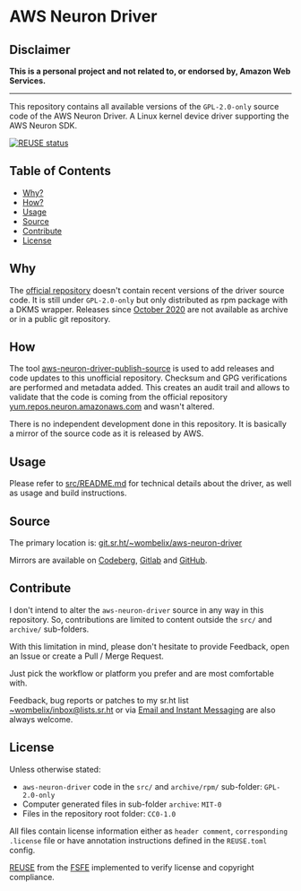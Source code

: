 <!--
SPDX-FileCopyrightText: 2025 Dominik Wombacher <dominik@wombacher.cc>

SPDX-License-Identifier: CC0-1.0
-->

# AWS Neuron Driver

## Disclaimer

**This is a personal project and not related to,
or endorsed by, Amazon Web Services.**

-----

This repository contains all available versions of the `GPL-2.0-only`
source code of the AWS Neuron Driver. A Linux kernel device driver
supporting the AWS Neuron SDK.

[![REUSE status](https://api.reuse.software/badge/git.sr.ht/~wombelix/aws-neuron-driver)](https://api.reuse.software/info/git.sr.ht/~wombelix/aws-neuron-driver)

## Table of Contents

* [Why?](#why)
* [How?](#how)
* [Usage](#usage)
* [Source](#source)
* [Contribute](#contribute)
* [License](#license)

## Why

The [official repository](https://github.com/aws-neuron/aws-neuron-driver)
doesn't contain recent versions of the driver source code. It is still under
`GPL-2.0-only` but only distributed as rpm package with a DKMS wrapper.
Releases since [October 2020](https://github.com/aws-neuron/aws-neuron-driver/commits/master/)
are not available as archive or in a public git repository.

## How

The tool [aws-neuron-driver-publish-source](https://git.sr.ht/~wombelix/aws-neuron-driver-publish-source)
is used to add releases and code updates to this unofficial repository.
Checksum and GPG verifications are performed and metadata added.
This creates an audit trail and allows to validate that the code is coming
from the official repository
[yum.repos.neuron.amazonaws.com](https://yum.repos.neuron.amazonaws.com/)
and wasn't altered.

There is no independent development done in this repository.
It is basically a mirror of the source code as it is released by AWS.

## Usage

Please refer to [src/README.md](src/README.md) for technical details about the driver,
as well as usage and build instructions.

## Source

The primary location is:
[git.sr.ht/~wombelix/aws-neuron-driver](https://git.sr.ht/~wombelix/aws-neuron-driver)

Mirrors are available on
[Codeberg](https://codeberg.org/wombelix/aws-neuron-driver),
[Gitlab](https://gitlab.com/wombelix/aws-neuron-driver)
and
[GitHub](https://github.com/wombelix/aws-neuron-driver).

## Contribute

I don't intend to alter the `aws-neuron-driver` source in any way in this repository.
So, contributions are limited to content outside the `src/` and `archive/` sub-folders.

With this limitation in mind, please don't hesitate to provide Feedback,
open an Issue or create a Pull / Merge Request.

Just pick the workflow or platform you prefer and are most comfortable with.

Feedback, bug reports or patches to my sr.ht list
[~wombelix/inbox@lists.sr.ht](https://lists.sr.ht/~wombelix/inbox) or via
[Email and Instant Messaging](https://dominik.wombacher.cc/pages/contact.html)
are also always welcome.

## License

Unless otherwise stated:

* `aws-neuron-driver` code in the `src/` and `archive/rpm/` sub-folder: `GPL-2.0-only`
* Computer generated files in sub-folder `archive`: `MIT-0`
* Files in the repository root folder: `CC0-1.0`

All files contain license information either as
`header comment`, `corresponding .license` file or have annotation
instructions defined in the `REUSE.toml` config.

[REUSE](https://reuse.software) from the [FSFE](https://fsfe.org/)
implemented to verify license and copyright compliance.
